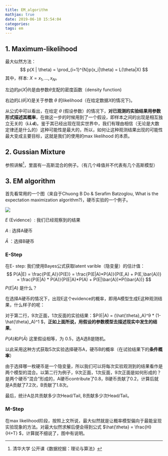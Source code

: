 ```yaml
---
title: EM_algorithm
mathjax: true
date: 2019-06-10 15:54:04
categories:
tags: em
---
```


## 1. Maximum-likelihood

最大似然方法：
$$
p(X | \theta) =	\prod_{i=1}^{N}p(x_i|\theta) = L(\theta|X)
$$
其中，样本: $X = {x_1,...,x_N}$。

左边的$p(X|\theta)$是由参数$\theta$支配的密度函数（density function)

右边的$L(\theta|X)$是关于参数 $\theta$ 的likelihood（在给定数据$X$的情况下)。

从公式中可以看出，在给定 $\theta$ (假设参数）的情况下，**对已观测的实验结果用参数形式描述其概率**，在做这一步的时候用到了一个假设，即样本之间的出现是相互独立无关的（**i.i.d**)。鉴于其已经出现在现实世界中，我们有理由相信（无论是大数定律还是什么的）这种可能性是最大的，所以，如何让这种观测结果出现的可能性最大变成主要目标，这就是我们的使用的max likelihood 的本质。

## 2. Gussian Mixture

参照讲解[^1]，里面有一高斯混合的例子。（有几个峰值并不代表有几个高斯模型）

## 3. EM algorithm

首先看常用的一个图（来自于Chuong B Do & Serafim Batzoglou, What is the expectation maximization algorithm?)，硬币实验的一个例子。

![](http://ww1.sinaimg.cn/mw690/6bf0a364ly1g3x1kv0o7fj20j10dt79h.jpg)

$E$ (Evidence）: 我们已经观察到的结果

$A$ : 选择A硬币 

$\bar{A}$ ：选择B硬币

### E-Step

在E- step: 我们使用Bayes公式获取latent varible（隐变量）的估计值：
$$
P(A|E) = \frac{P(E,A)}{P(E)} = \frac{P(E|A)*P(A)}{P(E,A) + P(E,\bar{A})} = \frac{P(E|A) * P(A)}{P(E|A)*P(A) + P(E|\bar{A})*P(\bar{A})}
$$
$P(E|A)$ 是什么？

在选择A硬币的情况下，出现E这个evidence的概率，即用A模型生成E这种观测结果，什么样子的呢：

对于第二行，9次正面，1次反面的实验结果：$P(E|A) = (\hat{\theta}_A)^9 * (1-\hat{\theta}_A)^1 $，**正如上面所说，用假设的参数模型去描述现实中发生的结果**。

$P(A)$和$P(\bar{A})$ 这里假设相等，为 0.5，选A选B是随机。

以此采用这种方式获取5次实验选择硬币A，硬币B的概率（在试验结果下的**条件概率**）

由于选择哪一枚硬币是一个隐变量，所以我们可以将每次实验观测到的结果看作是两个模型的混合。以第二行为例子，9次正面，1次反面，9次正面是如何形成的？是两个硬币“混合”形成的，A硬币contribute了0.8，B硬币贡献了0.2，计算后就是A贡献了7.2次，B贡献了1.8次。

最后，统计A总共贡献多少次Head/Tail, B贡献多少次Head/Tail。

### M-Step

在max likelihood阶段，按照上文所说，最大似然就是让概率模型偏向于最能呈现实验现象的方法。对最大似然求解后便会得到公式 $\hat{\theta} = \frac{H}{H+T} $，计算就不细说了，图中有说明。

[^1]: 清华大学 公开课《数据挖掘：理论与算法》